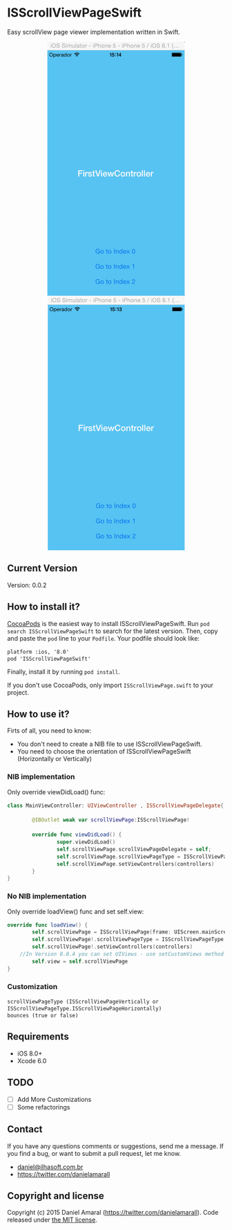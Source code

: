 # ISScrollViewPageSwift

Easy scrollView page viewer implementation written in Swift.

<p align="center">
  <img align="center" src="ISScrollViewPage/horizontalExample.gif" alt="...">
  <img align="center" src="ISScrollViewPage/verticalExample.gif" alt="...">
</p>

## Current Version

Version: 0.0.2

## How to install it?

[CocoaPods](http://cocoapods.org) is the easiest way to install ISScrollViewPageSwift. Run ```pod search ISScrollViewPageSwift``` to search for the latest version. Then, copy and paste the ```pod``` line to your ```Podfile```. Your podfile should look like:

```
platform :ios, '8.0'
pod 'ISScrollViewPageSwift'
```

Finally, install it by running ```pod install```.

If you don't use CocoaPods, only import ```ISScrollViewPage.swift``` to your project.

## How to use it?

Firts of all, you need to know:

- You don't need to create a NIB file to use ISScrollViewPageSwift.
- You need to choose the orientation of ISScrollViewPageSwift (Horizontally or Vertically)

### NIB implementation

Only override viewDidLoad() func:

```swift
class MainViewController: UIViewController , ISScrollViewPageDelegate{
        
        @IBOutlet weak var scrollViewPage:ISScrollViewPage!

        override func viewDidLoad() {
                super.viewDidLoad()
                self.scrollViewPage.scrollViewPageDelegate = self;
                self.scrollViewPage.scrollViewPageType = ISScrollViewPageType.ISScrollViewPageVertically
                self.scrollViewPage.setViewControllers(controllers)
        }
}
```

### No NIB implementation

Only override loadView() func and set self.view:

```swift
override func loadView() {
        self.scrollViewPage = ISScrollViewPage(frame: UIScreen.mainScreen().applicationFrame)
        self.scrollViewPage!.scrollViewPageType = ISScrollViewPageType.ISScrollViewPageVertically
        self.scrollViewPage!.setViewControllers(controllers)
	//In Version 0.0.4 you can set UIViews - use setCustomViews method
        self.view = self.scrollViewPage
}
```
### Customization

```
scrollViewPageType (ISScrollViewPageVertically or ISScrollViewPageType.ISScrollViewPageHorizontally)
bounces (true or false)
```

## Requirements

* iOS 8.0+
* Xcode 6.0

## TODO
- [ ] Add More Customizations
- [ ] Some refactorings

## Contact

If you have any questions comments or suggestions, send me a message. If you find a bug, or want to submit a pull request, let me know.

* daniel@ilhasoft.com.br
* https://twitter.com/danielamarall

## Copyright and license

Copyright (c) 2015 Daniel Amaral (https://twitter.com/danielamarall). Code released under [the MIT license](LICENSE).
